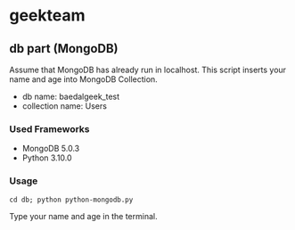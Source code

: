# geekteam

## db part (MongoDB)
Assume that MongoDB has already run in localhost. This script inserts your name and age into MongoDB Collection.
 * db name: baedalgeek_test
 * collection name: Users


### **Used Frameworks**
 * MongoDB 5.0.3
 * Python 3.10.0


### **Usage**
    cd db; python python-mongodb.py
Type your name and age in the terminal.
